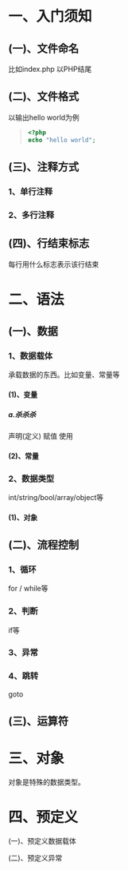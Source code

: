 # 一、入门须知

## (一)、文件命名

比如index.php 以PHP结尾

## (二)、文件格式

以输出hello world为例

>```php
><?php
>echo "hello world";
>
>```

## (三)、注释方式

### 1、单行注释

### 2、多行注释

## (四)、行结束标志

每行用什么标志表示该行结束

# 二、语法

## (一)、数据

### 1、数据载体

承载数据的东西。比如变量、常量等

#### (1)、变量

##### a.杀杀杀

声明(定义) 赋值   使用

#### (2)、常量

### 2、数据类型

int/string/bool/array/object等

#### (1)、对象

## (二)、流程控制

### 1、循环

for / while等

### 2、判断

if等

### 3、异常

### 4、跳转

goto

## (三)、运算符

# 三、对象

对象是特殊的数据类型。

# 四、预定义

(一)、预定义数据载体

(二)、预定义异常



